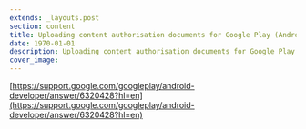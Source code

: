 ```yaml
---
extends: _layouts.post
section: content
title: Uploading content authorisation documents for Google Play (Android Apps)
date: 1970-01-01
description: Uploading content authorisation documents for Google Play (Android Apps)
cover_image: 
---
```


[https://support.google.com/googleplay/android-developer/answer/6320428?hl=en](https://support.google.com/googleplay/android-developer/answer/6320428?hl=en)
<br><br>